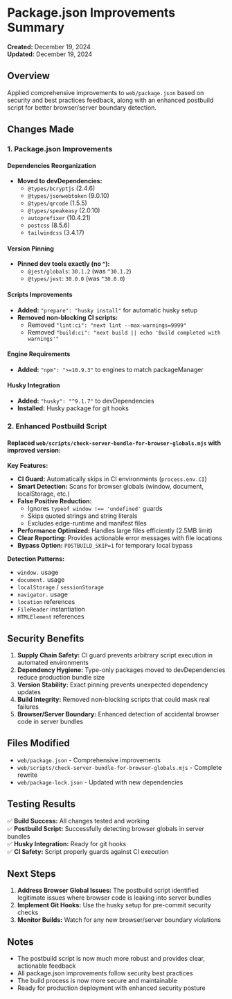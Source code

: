 # Package.json Improvements Summary

**Created:** December 19, 2024  
**Updated:** December 19, 2024

## Overview

Applied comprehensive improvements to `web/package.json` based on security and best practices feedback, along with an enhanced postbuild script for better browser/server boundary detection.

## Changes Made

### 1. Package.json Improvements

#### Dependencies Reorganization
- **Moved to devDependencies:**
  - `@types/bcryptjs` (2.4.6)
  - `@types/jsonwebtoken` (9.0.10) 
  - `@types/qrcode` (1.5.5)
  - `@types/speakeasy` (2.0.10)
  - `autoprefixer` (10.4.21)
  - `postcss` (8.5.6)
  - `tailwindcss` (3.4.17)

#### Version Pinning
- **Pinned dev tools exactly (no ^):**
  - `@jest/globals`: `30.1.2` (was `^30.1.2`)
  - `@types/jest`: `30.0.0` (was `^30.0.0`)

#### Scripts Improvements
- **Added:** `"prepare": "husky install"` for automatic husky setup
- **Removed non-blocking CI scripts:**
  - Removed `"lint:ci": "next lint --max-warnings=9999"`
  - Removed `"build:ci": "next build || echo 'Build completed with warnings'"`

#### Engine Requirements
- **Added:** `"npm": ">=10.9.3"` to engines to match packageManager

#### Husky Integration
- **Added:** `"husky": "^9.1.7"` to devDependencies
- **Installed:** Husky package for git hooks

### 2. Enhanced Postbuild Script

#### Replaced `web/scripts/check-server-bundle-for-browser-globals.mjs` with improved version:

**Key Features:**
- **CI Guard:** Automatically skips in CI environments (`process.env.CI`)
- **Smart Detection:** Scans for browser globals (window, document, localStorage, etc.)
- **False Positive Reduction:** 
  - Ignores `typeof window !== 'undefined'` guards
  - Skips quoted strings and string literals
  - Excludes edge-runtime and manifest files
- **Performance Optimized:** Handles large files efficiently (2.5MB limit)
- **Clear Reporting:** Provides actionable error messages with file locations
- **Bypass Option:** `POSTBUILD_SKIP=1` for temporary local bypass

**Detection Patterns:**
- `window.` usage
- `document.` usage  
- `localStorage` / `sessionStorage`
- `navigator.` usage
- `location` references
- `FileReader` instantiation
- `HTMLElement` references

## Security Benefits

1. **Supply Chain Safety:** CI guard prevents arbitrary script execution in automated environments
2. **Dependency Hygiene:** Type-only packages moved to devDependencies reduce production bundle size
3. **Version Stability:** Exact pinning prevents unexpected dependency updates
4. **Build Integrity:** Removed non-blocking scripts that could mask real failures
5. **Browser/Server Boundary:** Enhanced detection of accidental browser code in server bundles

## Files Modified

- `web/package.json` - Comprehensive improvements
- `web/scripts/check-server-bundle-for-browser-globals.mjs` - Complete rewrite
- `web/package-lock.json` - Updated with new dependencies

## Testing Results

✅ **Build Success:** All changes tested and working  
✅ **Postbuild Script:** Successfully detecting browser globals in server bundles  
✅ **Husky Integration:** Ready for git hooks  
✅ **CI Safety:** Script properly guards against CI execution  

## Next Steps

1. **Address Browser Global Issues:** The postbuild script identified legitimate issues where browser code is leaking into server bundles
2. **Implement Git Hooks:** Use the husky setup for pre-commit security checks
3. **Monitor Builds:** Watch for any new browser/server boundary violations

## Notes

- The postbuild script is now much more robust and provides clear, actionable feedback
- All package.json improvements follow security best practices
- The build process is now more secure and maintainable
- Ready for production deployment with enhanced security posture
